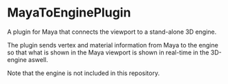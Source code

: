 # MayaToEnginePlugin
A plugin for Maya that connects the viewport to a stand-alone 3D engine.

The plugin sends vertex and material information from Maya to the engine so that what is shown in the Maya viewport
is shown in real-time in the 3D-engine aswell.

Note that the engine is not included in this repository.
